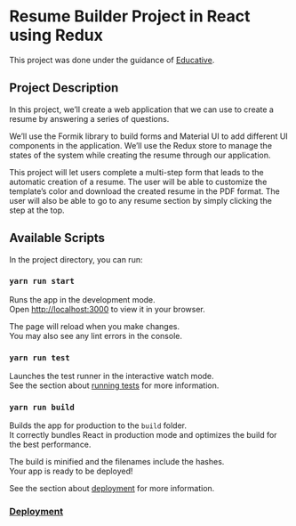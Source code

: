 # Resume Builder Project in React using Redux 

This project was done under the guidance of [Educative](https://www.educative.io/projects/build-a-resume-builder-in-react-using-redux/).

## Project Description
In this project, we’ll create a web application that we can use to create a resume by answering a series of questions.

We’ll use the Formik library to build forms and Material UI to add different UI components in the application. We’ll use the Redux store to manage the states of the system while creating the resume through our application.

This project will let users complete a multi-step form that leads to the automatic creation of a resume. The user will be able to customize the template’s color and download the created resume in the PDF format. The user will also be able to go to any resume section by simply clicking the step at the top.

## Available Scripts

In the project directory, you can run:

### `yarn run start`

Runs the app in the development mode.\
Open [http://localhost:3000](http://localhost:3000) to view it in your browser.

The page will reload when you make changes.\
You may also see any lint errors in the console.

### `yarn run test`

Launches the test runner in the interactive watch mode.\
See the section about [running tests](https://facebook.github.io/create-react-app/docs/running-tests) for more information.

### `yarn run build`

Builds the app for production to the `build` folder.\
It correctly bundles React in production mode and optimizes the build for the best performance.

The build is minified and the filenames include the hashes.\
Your app is ready to be deployed!

See the section about [deployment](https://facebook.github.io/create-react-app/docs/deployment) for more information.

### [Deployment](https://resume-builder-seven-chi.vercel.app/)



